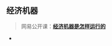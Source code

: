 ## 经济机器

> 网易公开课：[**经济机器是怎样运行的**](http://open.163.com/newview/movie/free?pid=MBPO9ED98&mid=MBPO9S8IQ)



- 